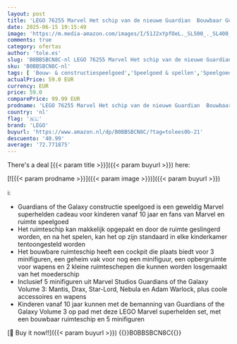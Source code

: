 ```yaml
---
layout: post
title: 'LEGO 76255 Marvel Het schip van de nieuwe Guardian  Bouwbaar Guardians of the Galaxy Volume 3 Ruimteschip Speelgoed met Mantris  Drax & Star-Lord Minifiguren  Superhelden Set'
date: 2025-06-15 19:15:49
image: 'https://m.media-amazon.com/images/I/51J2xYpfOeL._SL500_._SL400_.jpg'
comments: true
category: ofertas
author: 'tole.es'
slug: 'B0BBSBCN8C-nl LEGO 76255 Marvel Het schip van de nieuwe Guardian...'
sku: 'B0BBSBCN8C-nl'
tags: [ 'Bouw- & constructiespeelgoed','Speelgoed & spellen','Speelgoedbouwsets','lego','🇳🇱', ]
actualPrice: 59.0 EUR
currency: EUR
price: 59.0
comparePrice: 99.99 EUR
prodname: 'LEGO 76255 Marvel Het schip van de nieuwe Guardian  Bouwbaar Guardians of the Galaxy Volume 3 Ruimteschip Speelgoed met Mantris  Drax & Star-Lord Minifiguren  Superhelden Set'
country: 'nl'
flag: '🇳🇱'
brand: 'LEGO'
buyurl: 'https://www.amazon.nl/dp/B0BBSBCN8C/?tag=tolees0b-21'
descuento: '40.99'
average: '72.771875'
---
```


There's a deal [{{< param title >}}]({{< param buyurl >}})  here:

[![{{< param prodname >}}]({{< param image >}})]({{< param buyurl >}})

ℹ️:

- Guardians of the Galaxy constructie speelgoed is een geweldig Marvel superhelden cadeau voor kinderen vanaf 10 jaar en fans van Marvel en ruimte speelgoed
- Het ruimteschip kan makkelijk opgepakt en door de ruimte geslingerd worden, en na het spelen, kan het op zijn standaard in elke kinderkamer tentoongesteld worden
- Het bouwbare ruimteschip heeft een cockpit die plaats biedt voor 3 minifiguren, een geheim vak voor nog een minifiguur, een opbergruimte voor wapens en 2 kleine ruimteschepen die kunnen worden losgemaakt van het moederschip
- Inclusief 5 minifiguren uit Marvel Studios Guardians of the Galaxy Volume 3: Mantis, Drax, Star-Lord, Nebula en Adam Warlock, plus coole accessoires en wapens
- Kinderen vanaf 10 jaar kunnen met de bemanning van Guardians of the Galaxy Volume 3 op pad met deze LEGO Marvel superhelden set, met een bouwbaar ruimteschip en 5 minifiguren

[🛒 Buy it now!!]({{< param buyurl >}})
{{<world>}}B0BBSBCN8C{{</world>}}
